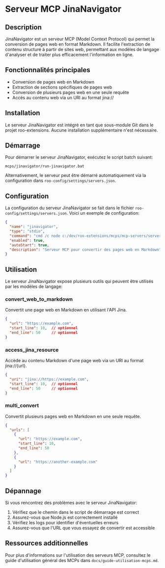 # Serveur MCP JinaNavigator

## Description

JinaNavigator est un serveur MCP (Model Context Protocol) qui permet la conversion de pages web en format Markdown. Il facilite l'extraction de contenu structuré à partir de sites web, permettant aux modèles de langage d'analyser et de traiter plus efficacement l'information en ligne.

## Fonctionnalités principales

- Conversion de pages web en Markdown
- Extraction de sections spécifiques de pages web
- Conversion de plusieurs pages web en une seule requête
- Accès au contenu web via un URI au format jina://

## Installation

Le serveur JinaNavigator est intégré en tant que sous-module Git dans le projet roo-extensions. Aucune installation supplémentaire n'est nécessaire.

## Démarrage

Pour démarrer le serveur JinaNavigator, exécutez le script batch suivant:

```batch
mcps/jinavigator/run-jinavigator.bat
```

Alternativement, le serveur peut être démarré automatiquement via la configuration dans `roo-config/settings/servers.json`.

## Configuration

La configuration du serveur JinaNavigator se fait dans le fichier `roo-config/settings/servers.json`. Voici un exemple de configuration:

```json
{
  "name": "jinavigator",
  "type": "stdio",
  "command": "cmd /c node c:/dev/roo-extensions/mcps/mcp-servers/servers/jinavigator-server/dist/index.js",
  "enabled": true,
  "autoStart": true,
  "description": "Serveur MCP pour convertir des pages web en Markdown"
}
```

## Utilisation

Le serveur JinaNavigator expose plusieurs outils qui peuvent être utilisés par les modèles de langage:

### convert_web_to_markdown

Convertit une page web en Markdown en utilisant l'API Jina.

```json
{
  "url": "https://example.com",
  "start_line": 10,  // optionnel
  "end_line": 50     // optionnel
}
```

### access_jina_resource

Accède au contenu Markdown d'une page web via un URI au format jina://{url}.

```json
{
  "uri": "jina://https://example.com",
  "start_line": 10,  // optionnel
  "end_line": 50     // optionnel
}
```

### multi_convert

Convertit plusieurs pages web en Markdown en une seule requête.

```json
{
  "urls": [
    {
      "url": "https://example.com",
      "start_line": 10,
      "end_line": 50
    },
    {
      "url": "https://another-example.com"
    }
  ]
}
```

## Dépannage

Si vous rencontrez des problèmes avec le serveur JinaNavigator:

1. Vérifiez que le chemin dans le script de démarrage est correct
2. Assurez-vous que Node.js est correctement installé
3. Vérifiez les logs pour identifier d'éventuelles erreurs
4. Assurez-vous que l'URL que vous essayez de convertir est accessible

## Ressources additionnelles

Pour plus d'informations sur l'utilisation des serveurs MCP, consultez le guide d'utilisation général des MCPs dans `docs/guide-utilisation-mcps.md`.